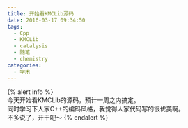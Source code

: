 ```yaml
---
title: 开始看KMCLib源码
date: 2016-03-17 09:34:50
tags:
  - Cpp
  - KMCLib
  - catalysis
  - 随笔
  - chemistry
categories:
  - 学术
---
```

{% alert info %}
<br>
今天开始看KMCLib的源码，预计一周之内搞定。<br>
同时学习下人家C++的编码风格，我觉得人家代码写的很优美啊。<br>
不多说了，开干吧～
{% endalert %}
